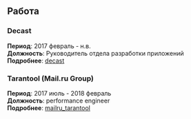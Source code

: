 ## Работа

### Decast
**Период**: 2017 февраль - н.в.  
**Должность**: Руководитель отдела разработки приложений  
**Подробнее**: [decast](about_me/decast.md)  

### Tarantool (Mail.ru Group)
**Период**: 2017 июль - 2018 февраль  
**Должность**: performance engineer  
**Подробнее**: [mailru_tarantool](about_me/mailru_tarantool.md) 
